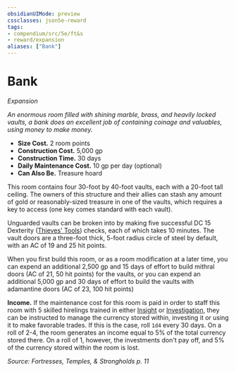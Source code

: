 ```yaml
---
obsidianUIMode: preview
cssclasses: json5e-reward
tags:
- compendium/src/5e/ft&s
- reward/expansion
aliases: ["Bank"]
---
```

# Bank
*Expansion*  

*An enormous room filled with shining marble, brass, and heavily locked vaults, a bank does an excellent job of containing coinage and valuables, using money to make money.*

- **Size Cost.** 2 room points  
- **Construction Cost.** 5,000 gp  
- **Construction Time.** 30 days  
- **Daily Maintenance Cost.** 10 gp per day (optional)  
- **Can Also Be.** Treasure hoard  

This room contains four 30-foot by 40-foot vaults, each with a 20-foot tall ceiling. The owners of this structure and their allies can stash any amount of gold or reasonably-sized treasure in one of the vaults, which requires a key to access (one key comes standard with each vault).

Unguarded vaults can be broken into by making five successful DC 15 Dexterity ([Thieves' Tools](2-Mechanics/CLI/items/thieves-tools.md)) checks, each of which takes 10 minutes. The vault doors are a three-foot thick, 5-foot radius circle of steel by default, with an AC of 19 and 25 hit points.

When you first build this room, or as a room modification at a later time, you can expend an additional 2,500 gp and 15 days of effort to build mithral doors (AC of 21, 50 hit points) for the vaults, or you can expend an additional 5,000 gp and 30 days of effort to build the vaults with adamantine doors (AC of 23, 100 hit points)

**Income.** If the maintenance cost for this room is paid in order to staff this room with 5 skilled hirelings trained in either [Insight](2-Mechanics/CLI/rules/skills.md#Insight) or [Investigation](2-Mechanics/CLI/rules/skills.md#Investigation), they can be instructed to manage the currency stored within, investing it or using it to make favorable trades. If this is the case, roll `1d4` every 30 days. On a roll of 2-4, the room generates an income equal to 5% of the total currency stored there. On a roll of 1, however, the investments don't pay off, and 5% of the currency stored within the room is lost.

*Source: Fortresses, Temples, & Strongholds p. 11*